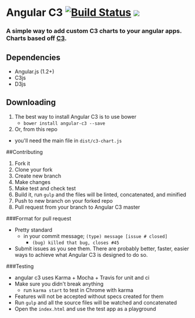 Angular C3    [![Build Status](https://travis-ci.org/maseh87/c3-chart.svg?branch=master)](https://travis-ci.org/maseh87/c3-chart)   <img src="http://img.shields.io/badge/Built%20with-Gulp-red.svg" />
===============

### A simple way to add custom C3 charts to your angular apps. Charts based off [C3](http://http://c3js.org/).

## Dependencies
+ Angular.js (1.2+)
+ C3js
+ D3js

## Downloading
1. The best way to install Angular C3 is to use bower
    + ```bower install angular-c3 --save```
2. Or, from this repo
  + you'll need the main file in ```dist/c3-chart.js```


##Contributing
1. Fork it
2. Clone your fork
3. Create new branch
4. Make changes
5. Make test and check test
6. Build it, run ```gulp``` and the files will be linted, concatenated, and minified
7. Push to new branch on your forked repo
8. Pull request from your branch to Angular C3 master

###Format for pull request
+ Pretty standard
  + in your commit message; ```(type) message [issue # closed]```
    + ```(bug) killed that bug, closes #45```
+ Submit issues as you see them. There are probably better, faster, easier ways to achieve what Angular C3 is designed to do so.

###Testing
+ angular c3 uses Karma + Mocha + Travis for unit and ci
+ Make sure you didn't break anything
  + run ```karma start``` to test in Chrome with karma
+ Features will not be accepted without specs created for them
+ Run ```gulp``` and all the source files will be watched and concatenated
+ Open the ```index.html``` and use the test app as a playground